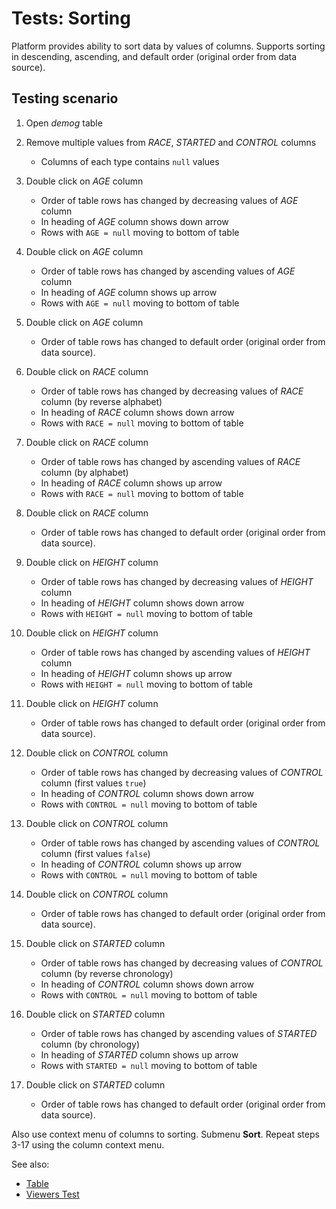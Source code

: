 <!-- TITLE: Tests: Sorting -->
<!-- SUBTITLE: -->

# Tests: Sorting

Platform provides ability to sort data by values ​​of columns. 
Supports sorting in descending, ascending, and default order (original order from data source).

## Testing scenario

1. Open *demog* table

1. Remove multiple values ​​from *RACE*, *STARTED* and *CONTROL* columns
   * Columns of each type contains ```null``` values

1. Double click on *AGE* column
   * Order of table rows has changed by decreasing values ​​of *AGE* column
   * In heading of *AGE* column shows down arrow
   * Rows with ```AGE ​​= null``` moving to bottom of table   

1. Double click on *AGE* column
   * Order of table rows has changed by ascending values ​​of *AGE* column
   * In heading of *AGE* column shows up arrow
   * Rows with ```AGE ​​= null``` moving to bottom of table   
      
1. Double click on *AGE* column
   * Order of table rows has changed to default order (original order from data source).

1. Double click on *RACE* column
   * Order of table rows has changed by decreasing values ​​of *RACE* column (by reverse alphabet)
   * In heading of *RACE* column shows down arrow
   * Rows with ```RACE ​​= null``` moving to bottom of table   

1. Double click on *RACE* column
   * Order of table rows has changed by ascending values ​​of *RACE* column (by alphabet)
   * In heading of *RACE* column shows up arrow
   * Rows with ```RACE ​​= null``` moving to bottom of table   
      
1. Double click on *RACE* column
   * Order of table rows has changed to default order (original order from data source).   
   
1. Double click on *HEIGHT* column
   * Order of table rows has changed by decreasing values ​​of *HEIGHT* column 
   * In heading of *HEIGHT* column shows down arrow
   * Rows with ```HEIGHT ​​= null``` moving to bottom of table   

1. Double click on *HEIGHT* column
   * Order of table rows has changed by ascending values ​​of *HEIGHT* column
   * In heading of *HEIGHT* column shows up arrow
   * Rows with ```HEIGHT ​​= null``` moving to bottom of table   
      
1. Double click on *HEIGHT* column
   * Order of table rows has changed to default order (original order from data source).   
   
1. Double click on *CONTROL* column
   * Order of table rows has changed by decreasing values ​​of *CONTROL* column (first values ​​```true```)
   * In heading of *CONTROL* column shows down arrow
   * Rows with ```CONTROL ​​= null``` moving to bottom of table   

1. Double click on *CONTROL* column
   * Order of table rows has changed by ascending values ​​of *CONTROL* column (first values ​​```false```)
   * In heading of *CONTROL* column shows up arrow
   * Rows with ```CONTROL ​​= null``` moving to bottom of table   
      
1. Double click on *CONTROL* column
   * Order of table rows has changed to default order (original order from data source).         
   
1. Double click on *STARTED* column
   * Order of table rows has changed by decreasing values ​​of *CONTROL* column (by reverse chronology)
   * In heading of *CONTROL* column shows down arrow
   * Rows with ```CONTROL ​​= null``` moving to bottom of table   

1. Double click on *STARTED* column
   * Order of table rows has changed by ascending values ​​of *STARTED* column (by chronology)
   * In heading of *STARTED* column shows up arrow
   * Rows with ```STARTED ​​= null``` moving to bottom of table   
      
1. Double click on *STARTED* column
   * Order of table rows has changed to default order (original order from data source).         
      
Also use context menu of columns to sorting. Submenu **Sort**. 
Repeat steps 3-17 using the column context menu.   
   
See also:
  * [Table](../entities/table.md)
  * [Viewers Test](../../visualize/viewers/viewers-test.md)

